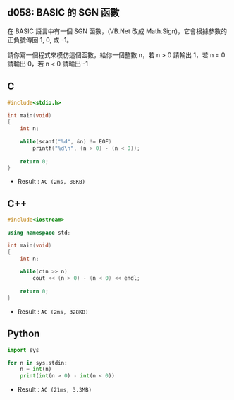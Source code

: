 ## d058: BASIC 的 SGN 函數
在 BASIC 語言中有一個 SGN 函數，(VB.Net 改成 Math.Sign)，它會根據參數的正負號傳回 1, 0, 或 -1。

請你寫一個程式來模仿這個函數，給你一個整數 n，若 n > 0 請輸出 1，若 n = 0 請輸出 0，若 n < 0 請輸出 -1

## C
```C
#include<stdio.h>

int main(void)
{
	int n;
	
	while(scanf("%d", &n) != EOF)
		printf("%d\n", (n > 0) - (n < 0));
		
	return 0;
}
```
 * Result : `AC (2ms, 88KB)`

## C++
```C++
#include<iostream>

using namespace std;

int main(void)
{
	int n;
	
	while(cin >> n)
		cout << (n > 0) - (n < 0) << endl;
	
	return 0;
}
```
 * Result : `AC (2ms, 328KB)`

## Python
```python
import sys

for n in sys.stdin:
    n = int(n)
    print(int(n > 0) - int(n < 0))
```
 * Result : `AC (21ms, 3.3MB)`
